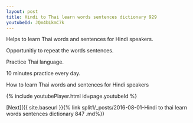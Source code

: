 ```yaml
---
layout: post
title: Hindi to Thai learn words sentences dictionary 929 
youtubeId: JQm4bLkmC7k
---
```

 
 
Helps to learn Thai words and sentences for Hindi speakers.

Opportunitiy to repeat the words sentences. 

Practice Thai language. 
 
10 minutes practice every day. 
 
How to learn Thai words and sentences for Hindi speakers 
 
{% include youtubePlayer.html id=page.youtubeId %}
 
 
[Next]({{ site.baseurl }}{% link  split1/_posts/2016-08-01-Hindi to thai learn words sentences dictionary 847 .md%})
 
